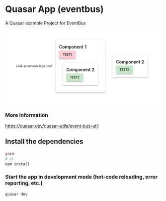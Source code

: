 # Quasar App (eventbus)

A Quasar example Project for EventBus

<p align="center">
    <img src="docs/screenshot1.png" align="center" />
<p>

### More information
https://quasar.dev/quasar-utils/event-bus-util


## Install the dependencies
```bash
yarn
# or
npm install
```

### Start the app in development mode (hot-code reloading, error reporting, etc.)
```bash
quasar dev
```
